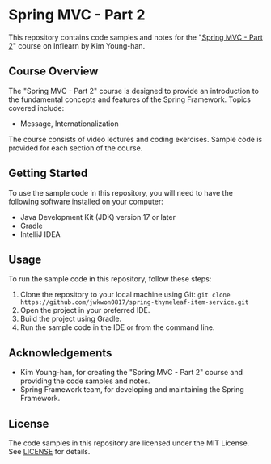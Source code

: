 # Spring MVC - Part 2

This repository contains code samples and notes for
the "[Spring MVC - Part 2](https://www.inflearn.com/course/%EC%8A%A4%ED%94%84%EB%A7%81-mvc-2)" course on Inflearn by Kim
Young-han.

## Course Overview

The "Spring MVC - Part 2" course is designed to provide an introduction to the fundamental concepts and features of the
Spring Framework. Topics covered include:

- Message, Internationalization

The course consists of video lectures and coding exercises. Sample code is provided for each section of the course.

## Getting Started

To use the sample code in this repository, you will need to have the following software installed on your computer:

- Java Development Kit (JDK) version 17 or later
- Gradle
- IntelliJ IDEA

## Usage

To run the sample code in this repository, follow these steps:

1. Clone the repository to your local machine using
   Git: `git clone https://github.com/jwkwon0817/spring-thymeleaf-item-service.git`
2. Open the project in your preferred IDE.
3. Build the project using Gradle.
4. Run the sample code in the IDE or from the command line.

## Acknowledgements

- Kim Young-han, for creating the "Spring MVC - Part 2" course and providing the code samples and notes.
- Spring Framework team, for developing and maintaining the Spring Framework.

## License

The code samples in this repository are licensed under the MIT License. See [LICENSE](LICENSE) for details.
